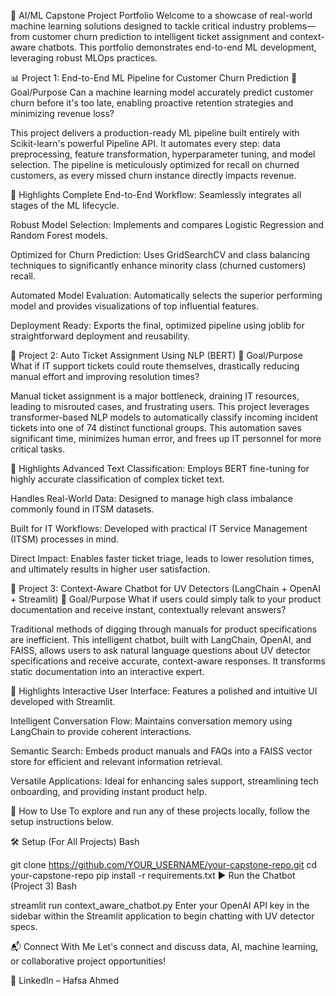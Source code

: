 💼 AI/ML Capstone Project Portfolio
Welcome to a showcase of real-world machine learning solutions designed to tackle critical industry problems—from customer churn prediction to intelligent ticket assignment and context-aware chatbots. This portfolio demonstrates end-to-end ML development, leveraging robust MLOps practices.

📊 Project 1: End-to-End ML Pipeline for Customer Churn Prediction
🎯 Goal/Purpose
Can a machine learning model accurately predict customer churn before it's too late, enabling proactive retention strategies and minimizing revenue loss?

This project delivers a production-ready ML pipeline built entirely with Scikit-learn's powerful Pipeline API. It automates every step: data preprocessing, feature transformation, hyperparameter tuning, and model selection. The pipeline is meticulously optimized for recall on churned customers, as every missed churn instance directly impacts revenue.

🚀 Highlights
Complete End-to-End Workflow: Seamlessly integrates all stages of the ML lifecycle.

Robust Model Selection: Implements and compares Logistic Regression and Random Forest models.

Optimized for Churn Prediction: Uses GridSearchCV and class balancing techniques to significantly enhance minority class (churned customers) recall.

Automated Model Evaluation: Automatically selects the superior performing model and provides visualizations of top influential features.

Deployment Ready: Exports the final, optimized pipeline using joblib for straightforward deployment and reusability.

🤖 Project 2: Auto Ticket Assignment Using NLP (BERT)
🎯 Goal/Purpose
What if IT support tickets could route themselves, drastically reducing manual effort and improving resolution times?

Manual ticket assignment is a major bottleneck, draining IT resources, leading to misrouted cases, and frustrating users. This project leverages transformer-based NLP models to automatically classify incoming incident tickets into one of 74 distinct functional groups. This automation saves significant time, minimizes human error, and frees up IT personnel for more critical tasks.

🚀 Highlights
Advanced Text Classification: Employs BERT fine-tuning for highly accurate classification of complex ticket text.

Handles Real-World Data: Designed to manage high class imbalance commonly found in ITSM datasets.

Built for IT Workflows: Developed with practical IT Service Management (ITSM) processes in mind.

Direct Impact: Enables faster ticket triage, leads to lower resolution times, and ultimately results in higher user satisfaction.

💬 Project 3: Context-Aware Chatbot for UV Detectors (LangChain + OpenAI + Streamlit)
🎯 Goal/Purpose
What if users could simply talk to your product documentation and receive instant, contextually relevant answers?

Traditional methods of digging through manuals for product specifications are inefficient. This intelligent chatbot, built with LangChain, OpenAI, and FAISS, allows users to ask natural language questions about UV detector specifications and receive accurate, context-aware responses. It transforms static documentation into an interactive expert.

🚀 Highlights
Interactive User Interface: Features a polished and intuitive UI developed with Streamlit.

Intelligent Conversation Flow: Maintains conversation memory using LangChain to provide coherent interactions.

Semantic Search: Embeds product manuals and FAQs into a FAISS vector store for efficient and relevant information retrieval.

Versatile Applications: Ideal for enhancing sales support, streamlining tech onboarding, and providing instant product help.

📂 How to Use
To explore and run any of these projects locally, follow the setup instructions below.

🛠️ Setup (For All Projects)
Bash

git clone https://github.com/YOUR_USERNAME/your-capstone-repo.git
cd your-capstone-repo
pip install -r requirements.txt
▶️ Run the Chatbot (Project 3)
Bash

streamlit run context_aware_chatbot.py
Enter your OpenAI API key in the sidebar within the Streamlit application to begin chatting with UV detector specs.

📬 Connect With Me
Let's connect and discuss data, AI, machine learning, or collaborative project opportunities!

🔗 LinkedIn – Hafsa Ahmed

